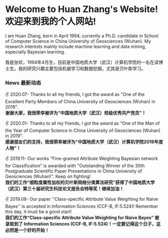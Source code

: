 # Welcome to Huan Zhang's Website! 欢迎来到我的个人网站!

I am Huan Zhang, born in April 1994, currently a Ph.D. candidate in School of Computer Science in China University of Geosciences (Wuhan). My research interests mainly include machine learning and data mining, especially Bayesian learning.

我是张欢，1994年4月生，目前是中国地质大学（武汉）计算机学院的一名在读博士生。我的研究兴趣主要包括机器学习和数据挖掘，尤其是贝叶斯学习。


### News 最新动态

:v: 2020.07- Thanks to all my friends, I got the award as "One of the Excellent Party Members of China University of Geosciences (Wuhan) in 2019".  
**谢谢大家，我很荣幸被评为“中国地质大学（武汉）校级优秀共产党员”！**

:v: 2020.01- Thanks to all my friends, I got the award as "One of the Man of the Year of Computer Science in China University of Geosciences (Wuhan) in 2019".  
**感谢朋友们的支持，我很荣幸被评为“中国地质大学（武汉）计算机学院2019年度人物”！**

:v: 2019.11- Our works "Fine-grained Attribute Weighting Bayesian network for Classification" is awarded with "Outstanding Winner of the 30th Postgraduate Scientific Paper Presentations in China University of Geosciences (Wuhan)". Keep on fighting!   
**我们的工作“细粒度属性加权的贝叶斯网络分类算法研究”获得了中国地质大学（武汉）第三十届研究生科技论文报告会特等奖！继续加油！**

:v: 2019.08- Our paper ''Class-specific Attribute Value Weighting for Naive Bayes'' is accepted in Information Sciences (CCF-B, IF:5.524)! Remember this day, it must be a good start!  
**我们的工作“Class-specific Attribute Value Weighting for Naive Bayes” 被录取到了 Information Sciences (CCF-B, IF:5.524)！一定要记得这个日子，这必然是一个好的开始！**
